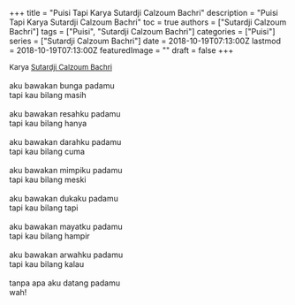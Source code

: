 +++
title = "Puisi Tapi Karya Sutardji Calzoum Bachri"
description = "Puisi Tapi Karya Sutardji Calzoum Bachri"
toc = true
authors = ["Sutardji Calzoum Bachri"]
tags = ["Puisi", "Sutardji Calzoum Bachri"]
categories = ["Puisi"]
series = ["Sutardji Calzoum Bachri"]
date = 2018-10-19T07:13:00Z
lastmod = 2018-10-19T07:13:00Z
featuredImage = ""
draft = false
+++

<div style="text-align: justify;">
<div style="font-size: small;">Karya <a href="/authors/sutardji-calzoum-bachri/" target="_blank">Sutardji Calzoum Bachri</a></div><br />
aku bawakan bunga padamu<br />tapi kau bilang masih<br /><br />aku bawakan resahku padamu<br />tapi kau bilang hanya<br /><br />aku bawakan darahku padamu<br />tapi kau bilang cuma<br /><br />aku bawakan mimpiku padamu<br />tapi kau bilang meski<br /><br />aku bawakan dukaku padamu<br />tapi kau bilang tapi<br /><br />aku bawakan mayatku padamu<br />tapi kau bilang hampir<br /><br />aku bawakan arwahku padamu<br />tapi kau bilang kalau<br /><br />tanpa apa aku datang padamu<br />wah!</div>

